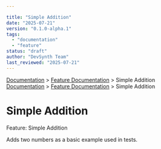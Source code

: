 ```yaml
---

title: "Simple Addition"
date: "2025-07-21"
version: "0.1.0-alpha.1"
tags:
  - "documentation"
  - "feature"
status: "draft"
author: "DevSynth Team"
last_reviewed: "2025-07-21"
---
```

<div class="breadcrumbs">
<a href="../index.md">Documentation</a> &gt; <a href="index.md">Feature Documentation</a> &gt; Simple Addition
</div>

<div class="breadcrumbs">
<a href="../index.md">Documentation</a> &gt; <a href="index.md">Feature Documentation</a> &gt; Simple Addition
</div>

# Simple Addition

Feature: Simple Addition

Adds two numbers as a basic example used in tests.
